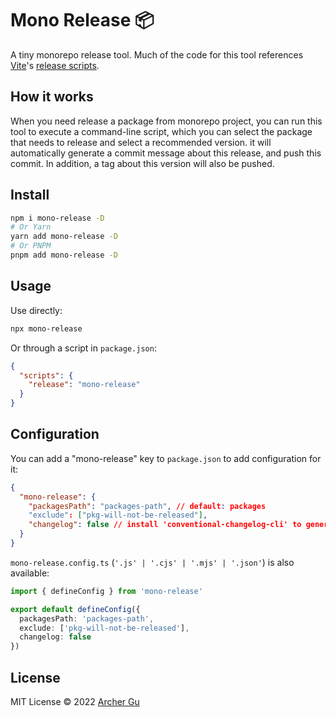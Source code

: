 # Mono Release 📦

A tiny monorepo release tool. Much of the code for this tool references [Vite](https://github.com/vitejs/vite)'s [release scripts](https://github.com/vitejs/vite/tree/main/scripts).

## How it works

When you need release a package from monorepo project, you can run this tool to execute a command-line script, which you can select the package that needs to release and select a recommended version. it will automatically generate a commit message about this release, and push this commit. In addition, a tag about this version will also be pushed.

## Install

```bash
npm i mono-release -D
# Or Yarn
yarn add mono-release -D
# Or PNPM
pnpm add mono-release -D
```

## Usage

Use directly: 
```bash
npx mono-release
```
Or through a script in `package.json`:
```json
{
  "scripts": {
    "release": "mono-release"
  }
}
```

## Configuration
You can add a "mono-release" key to `package.json` to add configuration for it:
```json
{
  "mono-release": {
    "packagesPath": "packages-path", // default: packages
    "exclude": ["pkg-will-not-be-released"],
    "changelog": false // install 'conventional-changelog-cli' to generate changelog
  }
}
```
`mono-release.config.ts` (`'.js' | '.cjs' | '.mjs' | '.json'`) is also available:
```ts
import { defineConfig } from 'mono-release'

export default defineConfig({
  packagesPath: 'packages-path',
  exclude: ['pkg-will-not-be-released'],
  changelog: false
})
```

## License

MIT License © 2022 [Archer Gu](https://github.com/archergu)